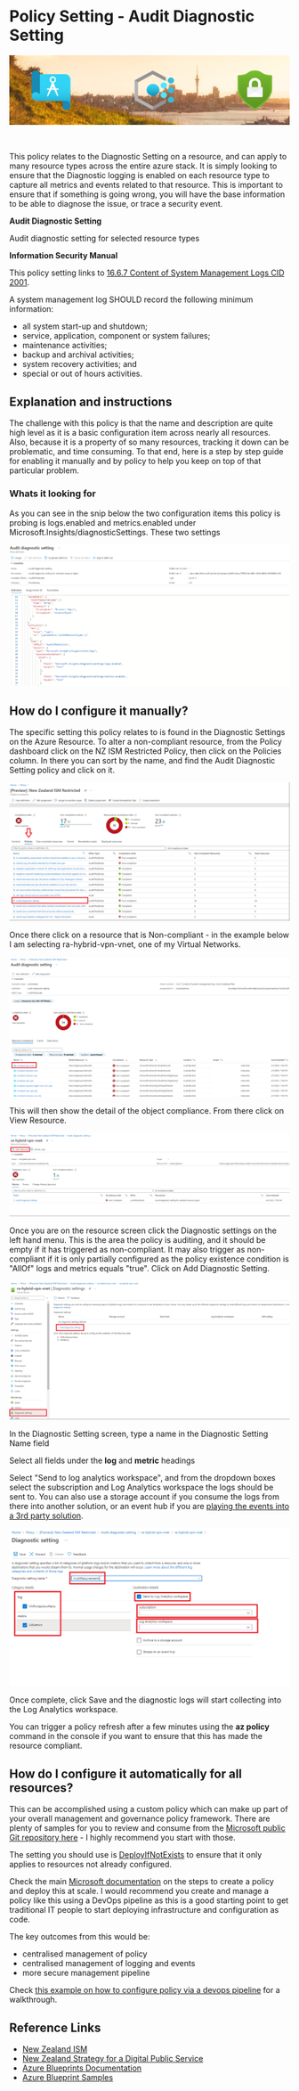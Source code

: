 # Policy Setting - Audit Diagnostic Setting
![banner]

<br/>

This policy relates to the Diagnostic Setting on a resource, and can apply to many resource types across the entire azure stack.  It is simply looking to ensure that the Diagnostic logging is enabled on each resource type to capture all metrics and events related to that resource.  This is important to ensure that if something is going wrong, you will have the base information to be able to diagnose the issue, or trace a security event. 

**Audit Diagnostic Setting**

Audit diagnostic setting for selected resource types

**Information Security Manual**

This policy setting links to [16.6.7 Content of System Management Logs CID 2001][CID2001].

A system management log SHOULD record the following minimum information:

* all system start-up and shutdown;
* service, application, component or system failures;
* maintenance activities;
* backup and archival activities;
* system recovery activities; and
* special or out of hours activities.

## Explanation and instructions

The challenge with this policy is that the name and description are quite high level as it is a basic configuration item across nearly all resources. Also, because it is a property of so many resources, tracking it down can be problematic, and time consuming.  To that end, here is a step by step guide for enabling it manually and by policy to help you keep on top of that particular problem.

### Whats it looking for

As you can see in the snip below the two configuration items this policy is probing is logs.enabled and metrics.enabled under Microsoft.Insights/diagnosticSettings.  These two settings 

![auditdiag]

## How do I configure it manually?

The specific setting this policy relates to is found in the Diagnostic Settings on the Azure Resource.  To alter a non-compliant resource, from the Policy dashboard click on the NZ ISM Restricted Policy, then click on the Policies column.  In there you can sort by the name, and find the Audit Diagnostic Setting policy and click on it.

![console1]

Once there click on a resource that is Non-compliant - in the example below I am selecting ra-hybrid-vpn-vnet, one of my Virtual Networks.

![console2]

This will then show the detail of the object compliance.  From there click on View Resource.

![console3]

Once you are on the resource screen click the Diagnostic settings on the left hand menu.  This is the area the policy is auditing, and it should be empty if it has triggered as non-compliant.  It may also trigger as non-compliant if it is only partially configured as the policy existence condition is "AllOf" logs and metrics equals "true".  Click on Add Diagnostic Setting.

![console4]

In the Diagnostic Setting screen, type a name in the Diagnostic Setting Name field

Select all fields under the **log** and **metric** headings

Select "Send to log analytics workspace", and from the dropdown boxes select the subscription and Log Analytics workspace the logs should be sent to.  You can also use a storage account if you consume the logs from there into another solution, or an event hub if you are [playing the events into a 3rd party solution][AzureMonEventHub].

![console5]

Once complete, click Save and the diagnostic logs will start collecting into the Log Analytics workspace.

You can trigger a policy refresh after a few minutes using the **az policy** command in the console if you want to ensure that this has made the resource compliant.

## How do I configure it automatically for all resources?

This can be accomplished using a custom policy which can make up part of your overall management and governance policy framework.  There are plenty of samples for you to review and consume from the [Microsoft public Git repository here][GitAuditDiagSetting] - I highly recommend you start with those.

The setting you should use is [DeployIfNotExists][AzurePolDeploy] to ensure that it only applies to resources not already configured.

Check the main [Microsoft documentation][AzureMonitorScale] on the steps to create a policy and deploy this at scale.  I would recommend you create and manage a policy like this using a DevOps pipeline as this is a good starting point to get traditional IT people to start deploying infrastructure and configuration as code.

The key outcomes from this would be:

* centralised management of policy
* centralised management of logging and events
* more secure management pipeline

Check [this example on how to configure policy via a devops pipeline][AzurePolDevOps] for a walkthrough.

## Reference Links
* [New Zealand ISM][NZISM]
* [New Zealand Strategy for a Digital Public Service][NZGovDigital]
* [Azure Blueprints Documentation][AzureBP]
* [Azure Blueprint Samples][AzureBPSamples]

<!-- Local -->
[Banner]: images/banner.png
[Blueprint]: images/blueprint.png
[Management]: images/management.png
[AuditDiag]: images/policyauditdiag1.png
[Console1]: images/policyauditdiag2.png
[Console2]: images/policyauditdiag3.png
[Console3]: images/policyauditdiag4.png
[Console4]: images/policyauditdiag5.png
[Console5]: images/policyauditdiag6.png

<!-- External -->
[NZISM]: https://www.nzism.gcsb.govt.nz/ism-document
[AzureBP]: https://docs.microsoft.com/en-us/azure/governance/blueprints/overview
[AzureBPSamples]: https://docs.microsoft.com/en-us/azure/governance/blueprints/samples/
[AzurePolicy]: https://docs.microsoft.com/en-us/azure/governance/policy/overview/
[AzurePolicyInit]: https://docs.microsoft.com/en-us/azure/governance/policy/overview#initiative-definition
[AzurePolicyScope]: https://docs.microsoft.com/en-us/azure/governance/policy/concepts/scope
[ARMTemplate]: https://docs.microsoft.com/en-us/azure/azure-resource-manager/templates/
[AzureRG]: https://docs.microsoft.com/en-us/azure/azure-resource-manager/management/overview#resource-groups
[AzureRBAC]: https://docs.microsoft.com/en-us/azure/role-based-access-control/overview
[GCSB]: https://www.gcsb.govt.nz/
[NZISMPolicy]: https://docs.microsoft.com/en-us/azure/governance/policy/samples/new-zealand-ism
[NZGovCC]: https://docs.microsoft.com/en-us/compliance/regulatory/offering-nz-cc-framework-nz
[NZGovDigital]: https://www.digital.govt.nz/digital-government/strategy/strategy-summary/strategy-for-a-digital-public-service/
[WAF]: https://docs.microsoft.com/en-us/azure/architecture/framework/
[CAF]: https://docs.microsoft.com/en-us/azure/cloud-adoption-framework/
[LZ]: https://docs.microsoft.com/en-us/azure/cloud-adoption-framework/ready/landing-zone/
[AppArch]: https://docs.microsoft.com/en-us/azure/architecture/guide/
[DavidWhite]: https://techcommunity.microsoft.com/t5/azure/azure-policy-new-zealand-information-security-manual-nzism/m-p/2144825
[AzureDataRest]: https://docs.microsoft.com/en-us/azure/security/fundamentals/encryption-atrest
[AzureResLock]: https://docs.microsoft.com/en-us/azure/governance/blueprints/concepts/resource-locking
[AzurePolicyBuiltin]: https://docs.microsoft.com/en-us/azure/governance/policy/samples/built-in-policies
[AzurePolEvaluate]: https://docs.microsoft.com/en-us/azure/governance/policy/concepts/evaluate-impact
[AzurePolascode]: https://docs.microsoft.com/en-us/azure/governance/policy/concepts/policy-as-code
[SecurityCenterRegComp]: https://docs.microsoft.com/en-us/azure/security-center/security-center-compliance-dashboard
[AzurePolicyWorkflow]: https://docs.microsoft.com/en-us/azure/governance/policy/media/policy-as-code/policy-as-code-workflow.png
[CID1829]: https://www.nzism.gcsb.govt.nz/ism-document#1829
[CID2006]: https://www.nzism.gcsb.govt.nz/ism-document#2006
[CID2001]: https://www.nzism.gcsb.govt.nz/ism-document#2001
[AzureArc]: https://docs.microsoft.com/en-us/azure/azure-arc/
[AzurePolicyExempt]: https://docs.microsoft.com/en-us/azure/governance/policy/concepts/exemption-structure
[AzureMonEventHub]: https://docs.microsoft.com/en-us/azure/azure-monitor/essentials/stream-monitoring-data-event-hubs
[GitAuditDiagSetting]: https://github.com/Azure/azure-policy/tree/master/samples/Monitoring
[AzurePolDeploy]: https://docs.microsoft.com/en-us/azure/governance/policy/concepts/effects#deployifnotexists-properties
[AzureMonitorScale]: https://docs.microsoft.com/en-us/azure/azure-monitor/deploy-scale
[AzurePolDevOps]: https://techcommunity.microsoft.com/t5/azure-paas-blog/azure-policy-perform-policy-operations-through-azure-devops/ba-p/2045515#:~:text=Login%20to%20your%20Azure%20DevOps%20Organization%20and%20select,Select%20Azure%20Policy%20Deployment%20and%20Click%20on%20Apply
